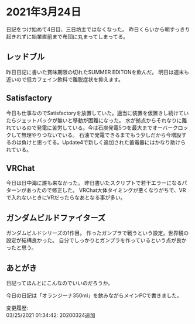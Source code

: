 # 2021年3月24日

日記をつけ始めて4日目、三日坊主ではなくなった。
昨日くらいから朝すっきり起きれずに始業直前まで布団に丸まってしまってる。

## レッドブル

昨日日記に書いた賞味期限の切れたSUMMER EDITONを飲んだ。
明日は週末も近いので低カフェイン飲料で離脱症状を抑えます。

## Satisfactory

今日も仕事なのでSatisfactoryを放置していた。適当に装置を仮置きし続けていたらジェットパックが無いと移動が困難になった。
水が拠点からそれなりに離れているので発電に苦労している。今は石炭発電5つを最大までオーバークロックして無理やりつないでいる。
石油で発電できるまでもう少しだから今増設するのは負けと思ってる。Update4で新しく追加された蓄電器にはかなり助けられている。

## VRChat

今日は日中海に誰も来なかった。
昨日書いたスクリプトで若干エラーになるパターンがあったので修正した。
VRChat大体タイミングが悪くなりがちで、VRで入れないときにVRだったらなあとなる事が多い。

## ガンダムビルドファイターズ

ガンダムビルドシリーズの1作目。
作ったガンプラで戦うという設定。世界観の設定が結構良かった。
自分でしっかりとガンプラを作っているという点が良かったと思う。

## あとがき

日記ってほんとにこんなのでいいのだろうか。

今日の日記は「オランジーナ350ml」を飲みながらメインPCで書きました。

変更履歴:  
03/25/2021 01:34:42: 20200324追加  

